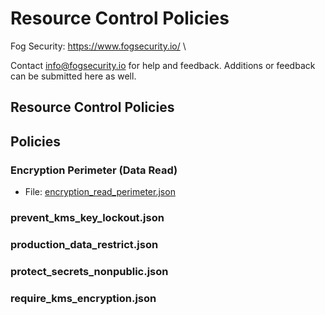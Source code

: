 # Resource Control Policies

Fog Security: https://www.fogsecurity.io/ \

Contact info@fogsecurity.io for help and feedback. Additions or feedback can be submitted here as well.

## Resource Control Policies

## Policies

### Encryption Perimeter (Data Read)

* File: [encryption_read_perimeter.json](encryption_read_perimeter.json)

### prevent_kms_key_lockout.json

### production_data_restrict.json

### protect_secrets_nonpublic.json

### require_kms_encryption.json
